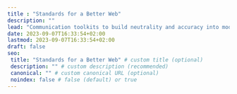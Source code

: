 ```yaml
---
title : "Standards for a Better Web"
description: ""
lead: "Communication toolkits to build neutrality and accuracy into modern information environments"
date: 2023-09-07T16:33:54+02:00
lastmod: 2023-09-07T16:33:54+02:00
draft: false
seo:
 title: "Standards for a Better Web" # custom title (optional)
 description: "" # custom description (recommended)
 canonical: "" # custom canonical URL (optional)
 noindex: false # false (default) or true
---
```


